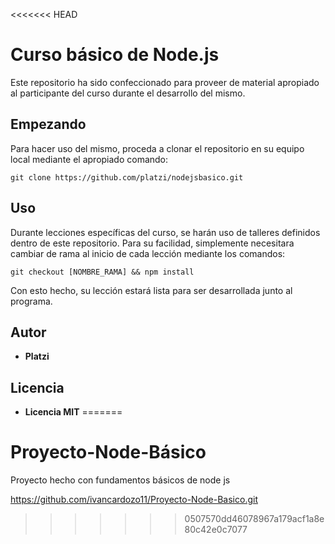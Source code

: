 <<<<<<< HEAD
# Curso básico de Node.js

Este repositorio ha sido confeccionado para proveer de material apropiado al participante del curso durante el desarrollo del mismo.

## Empezando

Para hacer uso del mismo, proceda a clonar el repositorio en su equipo local mediante el apropiado comando:

```
git clone https://github.com/platzi/nodejsbasico.git
```

## Uso

Durante lecciones específicas del curso, se harán uso de talleres definidos dentro de este repositorio. Para su facilidad, simplemente necesitara cambiar de rama al inicio de cada lección mediante los comandos:

```
git checkout [NOMBRE_RAMA] && npm install
```

Con esto hecho, su lección estará lista para ser desarrollada junto al programa.

## Autor

* **Platzi**

## Licencia

* **Licencia MIT**
=======
# Proyecto-Node-Básico
Proyecto hecho con fundamentos básicos de node js

https://github.com/ivancardozo11/Proyecto-Node-Basico.git
>>>>>>> 0507570dd46078967a179acf1a8e80c42e0c7077
